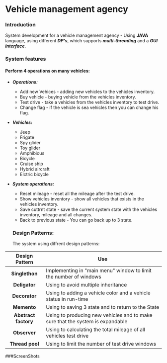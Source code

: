 # Vehicle management agency

### Introduction
System development for a vehicle management agency - Using **JAVA** language, using different ***DP's***, which supports ***multi-threading*** and a ***GUI interface***.

### System features
#### Perform 4 operations on many vehicles:
+ ***Operations:***
  * Add new Vehices - adding new vehicles to the vehicles inventory.
  * Buy vehicle - buying vehicle from  the vehicles inventory.
  * Test drive - take a vehicles from the vehicles inventory to test drive.
  * Change flag - if the vehicle is sea vehicles then you can change his flag.
+ ***Vehicles:***
  * Jeep
  * Frigate
  * Spy glider
  * Toy glider
  * Amphibious
  * Bicycle
  * Cruise ship
  * Hybrid aircraft
  * Elctric bicycle
+ ***System operations:***
  * Reset mileage - reset all the mileage after the test drive.
  * Show vehicles inventory - show all vehicles that exists in the vehicles inventory.
  * Save cuttrnt state - save the current system state with the vehicles inventory, mileage and all changes.
  * Back to previous state - You can go back up to 3 state.
  
  ### Design Patterns:
  The system using diffrent design patterns:
  
|Design Pattern  | Use |
| :-------------: | ------------- |
| **Singlethon**  | Implementing in "main menu" window to limit the number of windows  |
| **Deligator**  | Using to avoid multiple inheritance   |
| **Decorator** | Using to adding a vehicle color and a vehicle status in run-time |
| **Memento** | Using to saving 3 state and to return to the State|
| **Abstract factory** | Using to producing new vehicles and to make sure that the system is expandable |
| **Observer**| Using to calculating the total mileage of all vehicles test drive |
| **Thread pool**| Using to limit the number of test drive windows |

###ScreenShots

  
  


